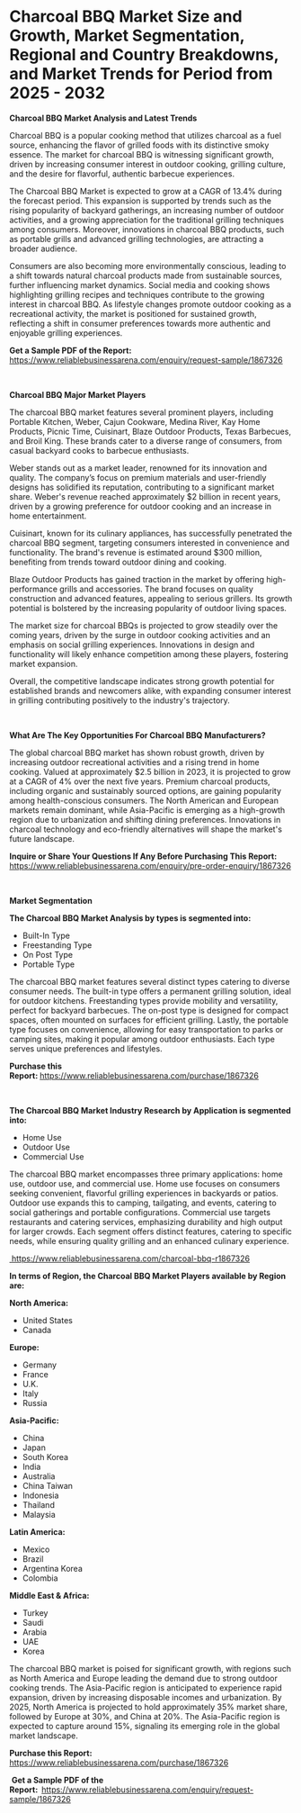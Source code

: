 <p><h1>Charcoal BBQ Market Size and Growth, Market Segmentation, Regional and Country Breakdowns, and Market Trends for Period from 2025 -  2032</h1></p><p><strong>Charcoal BBQ Market Analysis and Latest Trends</strong></p>
<p><p>Charcoal BBQ is a popular cooking method that utilizes charcoal as a fuel source, enhancing the flavor of grilled foods with its distinctive smoky essence. The market for charcoal BBQ is witnessing significant growth, driven by increasing consumer interest in outdoor cooking, grilling culture, and the desire for flavorful, authentic barbecue experiences.</p><p>The Charcoal BBQ Market is expected to grow at a CAGR of 13.4% during the forecast period. This expansion is supported by trends such as the rising popularity of backyard gatherings, an increasing number of outdoor activities, and a growing appreciation for the traditional grilling techniques among consumers. Moreover, innovations in charcoal BBQ products, such as portable grills and advanced grilling technologies, are attracting a broader audience.</p><p>Consumers are also becoming more environmentally conscious, leading to a shift towards natural charcoal products made from sustainable sources, further influencing market dynamics. Social media and cooking shows highlighting grilling recipes and techniques contribute to the growing interest in charcoal BBQ. As lifestyle changes promote outdoor cooking as a recreational activity, the market is positioned for sustained growth, reflecting a shift in consumer preferences towards more authentic and enjoyable grilling experiences.</p></p>
<p><strong>Get a Sample PDF of the Report:&nbsp;</strong> <a href="https://www.reliablebusinessarena.com/enquiry/request-sample/1867326?utm_campaign=2189&utm_medium=2&utm_source=Github&utm_content=ia&utm_term=16042025&utm_id=charcoal-bbq">https://www.reliablebusinessarena.com/enquiry/request-sample/1867326</a></p>
<p>&nbsp;</p>
<p><strong>Charcoal BBQ Major Market Players</strong></p>
<p><p>The charcoal BBQ market features several prominent players, including Portable Kitchen, Weber, Cajun Cookware, Medina River, Kay Home Products, Picnic Time, Cuisinart, Blaze Outdoor Products, Texas Barbecues, and Broil King. These brands cater to a diverse range of consumers, from casual backyard cooks to barbecue enthusiasts.</p><p>Weber stands out as a market leader, renowned for its innovation and quality. The company’s focus on premium materials and user-friendly designs has solidified its reputation, contributing to a significant market share. Weber's revenue reached approximately $2 billion in recent years, driven by a growing preference for outdoor cooking and an increase in home entertainment.</p><p>Cuisinart, known for its culinary appliances, has successfully penetrated the charcoal BBQ segment, targeting consumers interested in convenience and functionality. The brand's revenue is estimated around $300 million, benefiting from trends toward outdoor dining and cooking.</p><p>Blaze Outdoor Products has gained traction in the market by offering high-performance grills and accessories. The brand focuses on quality construction and advanced features, appealing to serious grillers. Its growth potential is bolstered by the increasing popularity of outdoor living spaces.</p><p>The market size for charcoal BBQs is projected to grow steadily over the coming years, driven by the surge in outdoor cooking activities and an emphasis on social grilling experiences. Innovations in design and functionality will likely enhance competition among these players, fostering market expansion.</p><p>Overall, the competitive landscape indicates strong growth potential for established brands and newcomers alike, with expanding consumer interest in grilling contributing positively to the industry's trajectory.</p></p>
<p>&nbsp;</p>
<p><strong>What Are The Key Opportunities For Charcoal BBQ Manufacturers?</strong></p>
<p><p>The global charcoal BBQ market has shown robust growth, driven by increasing outdoor recreational activities and a rising trend in home cooking. Valued at approximately $2.5 billion in 2023, it is projected to grow at a CAGR of 4% over the next five years. Premium charcoal products, including organic and sustainably sourced options, are gaining popularity among health-conscious consumers. The North American and European markets remain dominant, while Asia-Pacific is emerging as a high-growth region due to urbanization and shifting dining preferences. Innovations in charcoal technology and eco-friendly alternatives will shape the market's future landscape.</p></p>
<p><strong>Inquire or Share Your Questions If Any Before Purchasing This Report:</strong> <a href="https://www.reliablebusinessarena.com/enquiry/pre-order-enquiry/1867326?utm_campaign=2189&utm_medium=2&utm_source=Github&utm_content=ia&utm_term=16042025&utm_id=charcoal-bbq">https://www.reliablebusinessarena.com/enquiry/pre-order-enquiry/1867326</a></p>
<p>&nbsp;</p>
<p><strong>Market Segmentation</strong></p>
<p><strong>The Charcoal BBQ Market Analysis by types is segmented into:</strong></p>
<p><ul><li>Built-In Type</li><li>Freestanding Type</li><li>On Post Type</li><li>Portable Type</li></ul></p>
<p><p>The charcoal BBQ market features several distinct types catering to diverse consumer needs. The built-in type offers a permanent grilling solution, ideal for outdoor kitchens. Freestanding types provide mobility and versatility, perfect for backyard barbecues. The on-post type is designed for compact spaces, often mounted on surfaces for efficient grilling. Lastly, the portable type focuses on convenience, allowing for easy transportation to parks or camping sites, making it popular among outdoor enthusiasts. Each type serves unique preferences and lifestyles.</p></p>
<p><strong>Purchase this Report:&nbsp;</strong><a href="https://www.reliablebusinessarena.com/purchase/1867326?utm_campaign=2189&utm_medium=2&utm_source=Github&utm_content=ia&utm_term=16042025&utm_id=charcoal-bbq">https://www.reliablebusinessarena.com/purchase/1867326</a></p>
<p>&nbsp;</p>
<p><strong>The Charcoal BBQ Market Industry Research by Application is segmented into:</strong></p>
<p><ul><li>Home Use</li><li>Outdoor Use</li><li>Commercial Use</li></ul></p>
<p><p>The charcoal BBQ market encompasses three primary applications: home use, outdoor use, and commercial use. Home use focuses on consumers seeking convenient, flavorful grilling experiences in backyards or patios. Outdoor use expands this to camping, tailgating, and events, catering to social gatherings and portable configurations. Commercial use targets restaurants and catering services, emphasizing durability and high output for larger crowds. Each segment offers distinct features, catering to specific needs, while ensuring quality grilling and an enhanced culinary experience.</p></p>
<p><a href="https://www.reliablebusinessarena.com/charcoal-bbq-r1867326?utm_campaign=2189&utm_medium=2&utm_source=Github&utm_content=ia&utm_term=16042025&utm_id=charcoal-bbq">&nbsp;https://www.reliablebusinessarena.com/charcoal-bbq-r1867326</a></p>
<p><strong>In terms of Region, the Charcoal BBQ Market Players available by Region are:</strong></p>
<p>
    <p> <strong> North America: </strong>
        <ul>
            <li>United States</li>
            <li>Canada</li>
        </ul>
        </p> 
    <p> <strong> Europe: </strong>
        <ul>
            <li>Germany</li>
            <li>France</li>
            <li>U.K.</li>
            <li>Italy</li>
            <li>Russia</li>
        </ul>
        </p> 
    <p> <strong> Asia-Pacific: </strong>
        <ul>
            <li>China</li>
            <li>Japan</li>
            <li>South Korea</li>
            <li>India</li>
            <li>Australia</li>
            <li>China Taiwan</li>
            <li>Indonesia</li>
            <li>Thailand</li>
            <li>Malaysia</li>
        </ul>
        </p> 
    <p> <strong> Latin America: </strong>
        <ul>
            <li>Mexico</li>
            <li>Brazil</li>
            <li>Argentina Korea</li>
            <li>Colombia</li>
        </ul>
        </p> 
    <p> <strong> Middle East & Africa: </strong>
        <ul>
            <li>Turkey</li>
            <li>Saudi</li>
            <li>Arabia</li>
            <li>UAE</li>
            <li>Korea</li>
        </ul>
    </p>
    </p>
<p><p>The charcoal BBQ market is poised for significant growth, with regions such as North America and Europe leading the demand due to strong outdoor cooking trends. The Asia-Pacific region is anticipated to experience rapid expansion, driven by increasing disposable incomes and urbanization. By 2025, North America is projected to hold approximately 35% market share, followed by Europe at 30%, and China at 20%. The Asia-Pacific region is expected to capture around 15%, signaling its emerging role in the global market landscape.</p></p>
<p><strong>Purchase this Report: </strong><a href="https://www.reliablebusinessarena.com/purchase/1867326?utm_campaign=2189&utm_medium=2&utm_source=Github&utm_content=ia&utm_term=16042025&utm_id=charcoal-bbq">https://www.reliablebusinessarena.com/purchase/1867326</a></p>
<p>&nbsp;<strong>Get a Sample PDF of the Report:&nbsp;&nbsp;</strong><a href="https://www.reliablebusinessarena.com/enquiry/request-sample/1867326?utm_campaign=2189&utm_medium=2&utm_source=Github&utm_content=ia&utm_term=16042025&utm_id=charcoal-bbq">https://www.reliablebusinessarena.com/enquiry/request-sample/1867326</a></p>
<p><strong></strong></p>
<p><p></p><p></p><p></p></p>